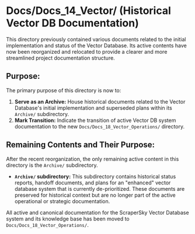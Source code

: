 # Docs/Docs_14_Vector/ (Historical Vector DB Documentation)

This directory previously contained various documents related to the initial implementation and status of the Vector Database. Its active contents have now been reorganized and relocated to provide a clearer and more streamlined project documentation structure.

## Purpose:

The primary purpose of this directory is now to:

1.  **Serve as an Archive:** House historical documents related to the Vector Database's initial implementation and superseded plans within its `Archive/` subdirectory.
2.  **Mark Transition:** Indicate the transition of active Vector DB system documentation to the new `Docs/Docs_18_Vector_Operations/` directory.

## Remaining Contents and Their Purpose:

After the recent reorganization, the only remaining active content in this directory is the `Archive/` subdirectory.

*   **`Archive/` subdirectory:** This subdirectory contains historical status reports, handoff documents, and plans for an "enhanced" vector database system that is currently de-prioritized. These documents are preserved for historical context but are no longer part of the active operational or strategic documentation.

All active and canonical documentation for the ScraperSky Vector Database system and its knowledge base has been moved to `Docs/Docs_18_Vector_Operations/`.
